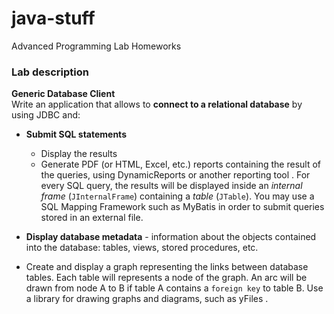# java-stuff
Advanced Programming Lab Homeworks

### Lab description

**Generic Database Client**  
Write an application that allows to **connect to a relational database** by using JDBC and:
+ **Submit SQL statements**
  + Display the results
  + Generate PDF (or HTML, Excel, etc.) reports containing the result of the queries, using DynamicReports or another reporting tool .
For every SQL query, the results will be displayed inside an *internal frame* (`JInternalFrame`) containing a *table* (`JTable`). 
You may use a SQL Mapping Framework such as MyBatis in order to submit queries stored in an external file.
+ **Display database metadata** - information about the objects contained into the database: tables, views, stored procedures, etc. 

+ Create and display a graph representing the links between database tables. 
Each table will represents a node of the graph. An arc will be drawn from node A to B if table A contains a `foreign key` to table B. Use a library for drawing graphs and diagrams, such as yFiles .